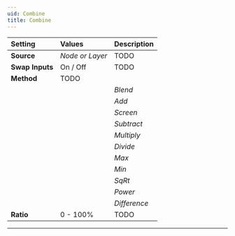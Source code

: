 ```yaml
---
uid: Combine
title: Combine
---
```


| Setting         | Values          | Description  |
| :-------------- | :-------------- | :----------- |
| **Source**      | *Node or Layer* | TODO         |
| **Swap Inputs** | On / Off        | TODO         |
| **Method**      | TODO            |
|                 |                 | *Blend*      |
|                 |                 | *Add*        |
|                 |                 | *Screen*     |
|                 |                 | *Subtract*   |
|                 |                 | *Multiply*   |
|                 |                 | *Divide*     |
|                 |                 | *Max*        |
|                 |                 | *Min*        |
|                 |                 | *SqRt*       |
|                 |                 | *Power*      |
|                 |                 | *Difference* |
| **Ratio**       | 0 - 100%        | TODO         |




***

<!--examples-->
